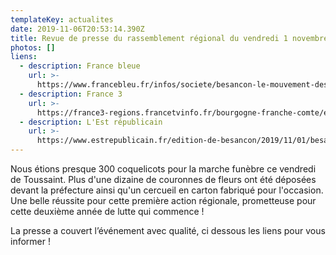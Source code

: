 ```yaml
---
templateKey: actualites
date: 2019-11-06T20:53:14.390Z
title: Revue de presse du rassemblement régional du vendredi 1 novembre
photos: []
liens:
  - description: France bleue
    url: >-
      https://www.francebleu.fr/infos/societe/besancon-le-mouvement-des-coquelicots-organise-une-manifestation-regionale-en-forme-de-cortege-1572643320?xtmc=nous+voulons+des+coquelicots&xtnp=1&xtcr=1&fbclid=IwAR14V9X_stguCmk3lPIwe8fQ8LJs_JT7wzxW2CNRCSUTcnrMdemPaEFPOZ0
  - description: France 3
    url: >-
      https://france3-regions.francetvinfo.fr/bourgogne-franche-comte/emissions/jt-1920-franche-comte?fbclid=IwAR2tr5nTHj_N8wk0_GDjol2KRyCQQlD9GnAB0Pt3_TkCUuB35StaxGlkVro
  - description: L'Est républicain
    url: >-
      https://www.estrepublicain.fr/edition-de-besancon/2019/11/01/besancon-les-coquelicots-enterrent-les-pesticides
---
```

Nous étions presque 300 coquelicots pour la marche funèbre ce vendredi de Toussaint. Plus d'une dizaine de couronnes de fleurs ont été déposées devant la préfecture ainsi qu'un cercueil en carton fabriqué pour l'occasion. Une belle réussite pour cette première action régionale, prometteuse pour cette deuxième année de lutte qui commence ! 


La presse a couvert l’événement avec qualité, ci dessous les liens pour vous informer !
